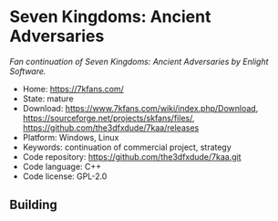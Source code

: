# Seven Kingdoms: Ancient Adversaries

_Fan continuation of Seven Kingdoms: Ancient Adversaries by Enlight Software._

- Home: https://7kfans.com/
- State: mature 
- Download: https://www.7kfans.com/wiki/index.php/Download, https://sourceforge.net/projects/skfans/files/, https://github.com/the3dfxdude/7kaa/releases
- Platform: Windows, Linux
- Keywords: continuation of commercial project, strategy
- Code repository: https://github.com/the3dfxdude/7kaa.git
- Code language: C++
- Code license: GPL-2.0

## Building

